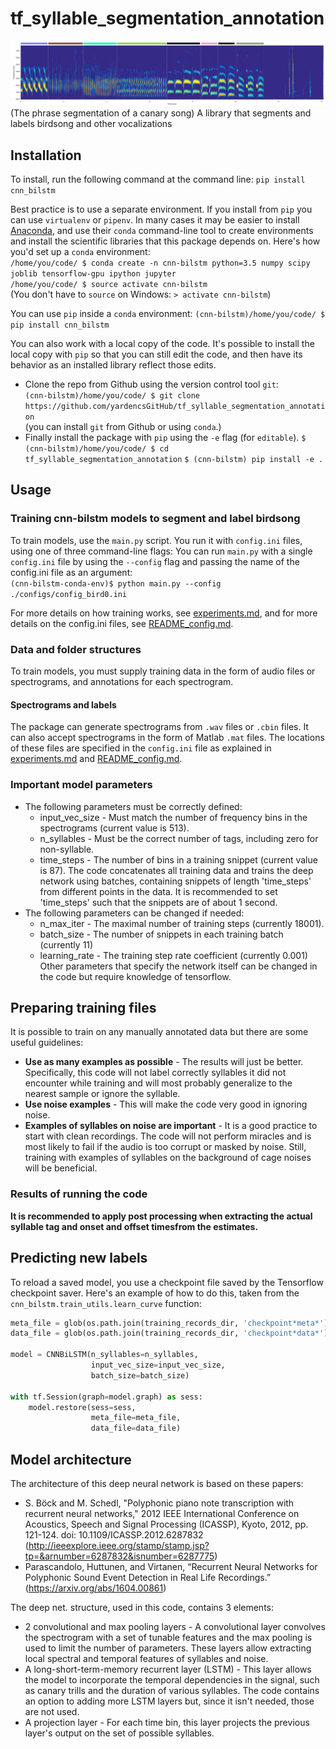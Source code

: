 # tf_syllable_segmentation_annotation
![sample annotation](./img/sample_phrase_annotation.png)
(The phrase segmentation of a canary song)
A library that segments and labels birdsong and other vocalizations

## Installation
To install, run the following command at the command line:
`pip install cnn_bilstm`

Best practice is to use a separate environment. If you install from `pip` you can 
use `virtualenv` or `pipenv`. In many cases it may be easier to install  
[Anaconda](https://www.anaconda.com/download), and use their `conda` command-line tool 
to create environments and install the scientific libraries that this package 
depends on. Here's how you'd set up a `conda` environment:  
`/home/you/code/ $ conda create -n cnn-bilstm python=3.5 numpy scipy joblib tensorflow-gpu ipython jupyter`    
`/home/you/code/ $ source activate cnn-bilstm`  
(You don't have to `source` on Windows: `> activate cnn-bilstm`)  

You can use `pip` inside a `conda` environment:
`(cnn-bilstm)/home/you/code/ $ pip install cnn_bilstm`

You can also work with a local copy of the code.
It's possible to install the local copy with `pip` so that you can still edit 
the code, and then have its behavior as an installed library reflect those edits. 
  * Clone the repo from Github using the version control tool `git`:  
`(cnn-bilstm)/home/you/code/ $ git clone https://github.com/yardencsGitHub/tf_syllable_segmentation_annotation`  
(you can install `git` from Github or using `conda`.)  
  * Finally install the package with `pip` using the `-e` flag (for `editable`).
`$ (cnn-bilstm)/home/you/code/ $ cd tf_syllable_segmentation_annotation`
`$ (cnn-bilstm) pip install -e .`  

## Usage
### Training cnn-bilstm models to segment and label birdsong
To train models, use the `main.py` script.
You run it with `config.ini` files, using one of three command-line flags:
You can run `main.py` with a single `config.ini` file by using the  `--config` 
flag and passing the name of the config.ini file as an argument:  
`(cnn-bilstm-conda-env)$ python main.py --config ./configs/config_bird0.ini`  

For more details on how training works, see [experiments.md](./experiments.md), 
and for more details on the config.ini files, see [README_config.md](./README_config.md).

### Data and folder structures
To train models, you must supply training data in the form of audio files or 
spectrograms, and annotations for each spectrogram.
#### Spectrograms and labels
The package can generate spectrograms from `.wav` files or `.cbin` files.
It can also accept spectrograms in the form of Matlab `.mat` files.
The locations of these files are specified in the `config.ini` file as explained in 
[experiments.md](./experiments.md) and [README_config.md](./README_config.md).

### Important model parameters
* The following parameters must be correctly defined:
  * input_vec_size - Must match the number of frequency bins in the spectrograms (current value is 513).
  * n_syllables - Must be the correct number of tags, including zero for non-syllable.
  * time_steps - The number of bins in a training snippet (current value is 87). The code concatenates all training data and trains the deep network using batches, containing snippets of length 'time_steps' from different points in the data. It is recommended to set 'time_steps' such that the snippets are of about 1 second.
* The following parameters can be changed if needed:
  * n_max_iter - The maximal number of training steps (currently 18001).
  * batch_size - The number of snippets in each training batch (currently 11)
  * learning_rate - The training step rate coefficient (currently 0.001)
Other parameters that specify the network itself can be changed in the code but require knowledge of tensorflow.

## Preparing training files

It is possible to train on any manually annotated data but there are some useful guidelines:
* __Use as many examples as possible__ - The results will just be better. Specifically, this code will not label correctly syllables it did not encounter while training and will most probably generalize to the nearest sample or ignore the syllable.
* __Use noise examples__ - This will make the code very good in ignoring noise.
* __Examples of syllables on noise are important__ - It is a good practice to start with clean recordings. The code will not perform miracles and is most likely to fail if the audio is too corrupt or masked by noise. Still, training with examples of syllables on the background of cage noises will be beneficial.

### Results of running the code


__It is recommended to apply post processing when extracting the actual syllable tag and onset and offset timesfrom the estimates.__

## Predicting new labels

To reload a saved model, you use a checkpoint file saved by the
Tensorflow checkpoint saver. Here's an example of how to do this, taken 
from the `cnn_bilstm.train_utils.learn_curve` function:
```Python
meta_file = glob(os.path.join(training_records_dir, 'checkpoint*meta*'))[0]
data_file = glob(os.path.join(training_records_dir, 'checkpoint*data*'))[0]

model = CNNBiLSTM(n_syllables=n_syllables,
                  input_vec_size=input_vec_size,
                  batch_size=batch_size)

with tf.Session(graph=model.graph) as sess:
    model.restore(sess=sess,
                  meta_file=meta_file,
                  data_file=data_file)
```


## Model architecture
The architecture of this deep neural network is based on these papers:
* S. Böck and M. Schedl, "Polyphonic piano note transcription with recurrent neural networks," 2012 IEEE International Conference on Acoustics, Speech and Signal Processing (ICASSP), Kyoto, 2012, pp. 121-124.
doi: 10.1109/ICASSP.2012.6287832 (http://ieeexplore.ieee.org/stamp/stamp.jsp?tp=&arnumber=6287832&isnumber=6287775)
* Parascandolo, Huttunen, and Virtanen, “Recurrent Neural Networks for Polyphonic Sound Event Detection in Real Life Recordings.” (https://arxiv.org/abs/1604.00861)

The deep net. structure, used in this code, contains 3 elements:
* 2 convolutional and max pooling layers - A convolutional layer convolves the spectrogram with a set of tunable features and the max pooling is used to limit the number of parameters. These layers allow extracting local spectral and temporal features of syllables and noise.
* A long-short-term-memory recurrent layer (LSTM) - This layer allows the model to incorporate the temporal dependencies in the signal, such as canary trills and the duration of various syllables. The code contains an option to adding more LSTM layers but, since it isn't needed, those are not used.
* A projection layer - For each time bin, this layer projects the previous layer's output on the set of possible syllables. 


